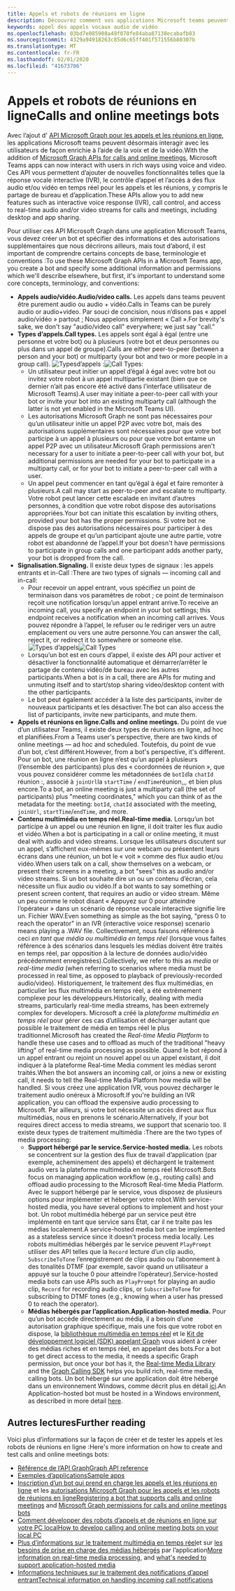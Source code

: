 ```yaml
---
title: Appels et robots de réunions en ligne
description: Découvrez comment vos applications Microsoft teams peuvent interagir avec les utilisateurs à l’aide de la voix et de la vidéo à l’aide des API Microsoft Graph pour les appels et les réunions en ligne.
keywords: appel des appels vocaux audio de vidéo
ms.openlocfilehash: 03bd7e085908a49f070fe84aba87138ecabafb83
ms.sourcegitcommit: 4329a94918263c85d6c65ff401f571556b80307b
ms.translationtype: MT
ms.contentlocale: fr-FR
ms.lasthandoff: 02/01/2020
ms.locfileid: "41673706"
---
```

# <a name="calls-and-online-meetings-bots"></a><span data-ttu-id="57a92-104">Appels et robots de réunions en ligne</span><span class="sxs-lookup"><span data-stu-id="57a92-104">Calls and online meetings bots</span></span>

<span data-ttu-id="57a92-105">Avec l’ajout d' [API Microsoft Graph pour les appels et les réunions en ligne](/graph/api/resources/communications-api-overview?view=graph-rest-beta), les applications Microsoft teams peuvent désormais interagir avec les utilisateurs de façon enrichie à l’aide de la voix et de la vidéo.</span><span class="sxs-lookup"><span data-stu-id="57a92-105">With the addition of [Microsoft Graph APIs for calls and online meetings](/graph/api/resources/communications-api-overview?view=graph-rest-beta), Microsoft Teams apps can now interact with users in rich ways using voice and video.</span></span> <span data-ttu-id="57a92-106">Ces API vous permettent d’ajouter de nouvelles fonctionnalités telles que la réponse vocale interactive (IVR), le contrôle d’appel et l’accès à des flux audio et/ou vidéo en temps réel pour les appels et les réunions, y compris le partage de bureau et d’application.</span><span class="sxs-lookup"><span data-stu-id="57a92-106">These APIs allow you to add new features such as interactive voice response (IVR), call control, and access to real-time audio and/or video streams for calls and meetings, including desktop and app sharing.</span></span>

<span data-ttu-id="57a92-107">Pour utiliser ces API Microsoft Graph dans une application Microsoft Teams, vous devez créer un bot et spécifier des informations et des autorisations supplémentaires que nous décrirons ailleurs, mais tout d’abord, il est important de comprendre certains concepts de base, terminologie et conventions :</span><span class="sxs-lookup"><span data-stu-id="57a92-107">To use these Microsoft Graph APIs in a Microsoft Teams app, you create a bot and specify some additional information and permissions which we'll describe elsewhere, but first, it's important to understand some core concepts, terminology, and conventions:</span></span>

* <span data-ttu-id="57a92-108">**Appels audio/vidéo.**</span><span class="sxs-lookup"><span data-stu-id="57a92-108">**Audio/video calls.**</span></span> <span data-ttu-id="57a92-109">Les appels dans teams peuvent être purement audio ou audio + vidéo.</span><span class="sxs-lookup"><span data-stu-id="57a92-109">Calls in Teams can be purely audio or audio+video.</span></span> <span data-ttu-id="57a92-110">Par souci de concision, nous n’disons pas « appel audio/vidéo » partout ; Nous appelons simplement « Call ».</span><span class="sxs-lookup"><span data-stu-id="57a92-110">For brevity's sake, we don't say "audio/video call" everywhere; we just say "call."</span></span>
* <span data-ttu-id="57a92-111">**Types d’appels.**</span><span class="sxs-lookup"><span data-stu-id="57a92-111">**Call types.**</span></span> <span data-ttu-id="57a92-112">Les appels sont égal à égal (entre une personne et votre bot) ou à plusieurs (votre bot et deux personnes ou plus dans un appel de groupe).</span><span class="sxs-lookup"><span data-stu-id="57a92-112">Calls are either peer-to-peer (between a person and your bot) or multiparty (your bot and two or more people in a group call).</span></span>
  <span data-ttu-id="57a92-113">![Types](~/assets/images/calls-and-meetings/call-types.png)d’appels :</span><span class="sxs-lookup"><span data-stu-id="57a92-113">![Call Types](~/assets/images/calls-and-meetings/call-types.png):</span></span>
  * <span data-ttu-id="57a92-114">Un utilisateur peut initier un appel d’égal à égal avec votre bot ou invitez votre robot à un appel multipartie existant (bien que ce dernier n’ait pas encore été activé dans l’interface utilisateur de Microsoft Teams).</span><span class="sxs-lookup"><span data-stu-id="57a92-114">A user may initiate a peer-to-peer call with your bot or invite your bot into an existing multiparty call (although the latter is not yet enabled in the Microsoft Teams UI).</span></span>
  * <span data-ttu-id="57a92-115">Les autorisations Microsoft Graph ne sont pas nécessaires pour qu’un utilisateur initie un appel P2P avec votre bot, mais des autorisations supplémentaires sont nécessaires pour que votre bot participe à un appel à plusieurs ou pour que votre bot entame un appel P2P avec un utilisateur.</span><span class="sxs-lookup"><span data-stu-id="57a92-115">Microsoft Graph permissions aren't necessary for a user to initiate a peer-to-peer call with your bot, but additional permissions are needed for your bot to participate in a multiparty call, or for your bot to initiate a peer-to-peer call with a user.</span></span>
  * <span data-ttu-id="57a92-116">Un appel peut commencer en tant qu’égal à égal et faire remonter à plusieurs.</span><span class="sxs-lookup"><span data-stu-id="57a92-116">A call may start as peer-to-peer and escalate to multiparty.</span></span> <span data-ttu-id="57a92-117">Votre robot peut lancer cette escalade en invitant d’autres personnes, à condition que votre robot dispose des autorisations appropriées.</span><span class="sxs-lookup"><span data-stu-id="57a92-117">Your bot can initiate this escalation by inviting others, provided your bot has the proper permissions.</span></span> <span data-ttu-id="57a92-118">Si votre bot ne dispose pas des autorisations nécessaires pour participer à des appels de groupe et qu’un participant ajoute une autre partie, votre robot est abandonné de l’appel.</span><span class="sxs-lookup"><span data-stu-id="57a92-118">If your bot doesn't have permissions to participate in group calls and one participant adds another party, your bot is dropped from the call.</span></span>
* <span data-ttu-id="57a92-119">**Signalisation.**</span><span class="sxs-lookup"><span data-stu-id="57a92-119">**Signaling.**</span></span> <span data-ttu-id="57a92-120">Il existe deux types de signaux : les appels entrants et in-Call :</span><span class="sxs-lookup"><span data-stu-id="57a92-120">There are two types of signals — incoming call and in-call:</span></span>
  * <span data-ttu-id="57a92-121">Pour recevoir un appel entrant, vous spécifiez un point de terminaison dans vos paramètres de robot ; ce point de terminaison reçoit une notification lorsqu’un appel entrant arrive.</span><span class="sxs-lookup"><span data-stu-id="57a92-121">To receive an incoming call, you specify an endpoint in your bot settings; this endpoint receives a notification when an incoming call arrives.</span></span> <span data-ttu-id="57a92-122">Vous pouvez répondre à l’appel, le refuser ou le rediriger vers un autre emplacement ou vers une autre personne.</span><span class="sxs-lookup"><span data-stu-id="57a92-122">You can answer the call, reject it, or redirect it to somewhere or someone else.</span></span>
  <span data-ttu-id="57a92-123">![Types d’appels](~/assets/images/calls-and-meetings/call-handling.png)</span><span class="sxs-lookup"><span data-stu-id="57a92-123">![Call Types](~/assets/images/calls-and-meetings/call-handling.png)</span></span>
  * <span data-ttu-id="57a92-124">Lorsqu’un bot est en cours d’appel, il existe des API pour activer et désactiver la fonctionnalité automatique et démarrer/arrêter le partage de contenu vidéo/de bureau avec les autres participants.</span><span class="sxs-lookup"><span data-stu-id="57a92-124">When a bot is in a call, there are APIs for muting and unmuting itself and to start/stop sharing video/desktop content with the other participants.</span></span>
  * <span data-ttu-id="57a92-125">Le bot peut également accéder à la liste des participants, inviter de nouveaux participants et les désactiver.</span><span class="sxs-lookup"><span data-stu-id="57a92-125">The bot can also access the list of participants, invite new participants, and mute them.</span></span>
* <span data-ttu-id="57a92-126">**Appels et réunions en ligne.**</span><span class="sxs-lookup"><span data-stu-id="57a92-126">**Calls and online meetings.**</span></span> <span data-ttu-id="57a92-127">Du point de vue d’un utilisateur Teams, il existe deux types de réunions en ligne, ad hoc et planifiées.</span><span class="sxs-lookup"><span data-stu-id="57a92-127">From a Teams user's perspective, there are two kinds of online meetings — ad hoc and scheduled.</span></span> <span data-ttu-id="57a92-128">Toutefois, du point de vue d’un bot, c’est différent.</span><span class="sxs-lookup"><span data-stu-id="57a92-128">However, from a bot's perspective, it's different.</span></span> <span data-ttu-id="57a92-129">Pour un bot, une réunion en ligne n’est qu’un appel à plusieurs (l’ensemble des participants) plus des « coordonnées de réunion », que vous pouvez considérer comme les métadonnées de `botId`la `chatId` réunion :, associé à `joinUrl`la `startTime` / `endTime`réunion,,, et bien plus encore.</span><span class="sxs-lookup"><span data-stu-id="57a92-129">To a bot, an online meeting is just a multiparty call (the set of participants) plus "meeting coordinates," which you can think of as the metadata for the meeting: `botId`, `chatId` associated with the meeting, `joinUrl`, `startTime`/`endTime`, and more.</span></span>
* <span data-ttu-id="57a92-130">**Contenu multimédia en temps réel.**</span><span class="sxs-lookup"><span data-stu-id="57a92-130">**Real-time media.**</span></span> <span data-ttu-id="57a92-131">Lorsqu’un bot participe à un appel ou une réunion en ligne, il doit traiter les flux audio et vidéo.</span><span class="sxs-lookup"><span data-stu-id="57a92-131">When a bot is participating in a call or online meeting, it must deal with audio and video streams.</span></span> <span data-ttu-id="57a92-132">Lorsque les utilisateurs discutent sur un appel, s’affichent eux-mêmes sur une webcam ou présentent leurs écrans dans une réunion, un bot le « voit » comme des flux audio et/ou vidéo.</span><span class="sxs-lookup"><span data-stu-id="57a92-132">When users talk on a call, show themselves on a webcam, or present their screens in a meeting, a bot "sees" this as audio and/or video streams.</span></span> <span data-ttu-id="57a92-133">Si un bot souhaite dire un ou un contenu d’écran, cela nécessite un flux audio ou vidéo.</span><span class="sxs-lookup"><span data-stu-id="57a92-133">If a bot wants to say something or present screen content, that requires an audio or video stream.</span></span> <span data-ttu-id="57a92-134">Même un peu comme le robot disant « Appuyez sur 0 pour atteindre l’opérateur » dans un scénario de réponse vocale interactive signifie lire un. Fichier WAV.</span><span class="sxs-lookup"><span data-stu-id="57a92-134">Even something as simple as the bot saying, "press 0 to reach the operator" in an IVR (interactive voice response) scenario means playing a .WAV file.</span></span> <span data-ttu-id="57a92-135">Collectivement, nous faisons référence à ceci _en tant que média ou_ _multimédia en temps réel_ (lorsque vous faites référence à des scénarios dans lesquels les médias doivent être traités en temps réel, par opposition à la lecture de données audio/vidéo précédemment enregistrées).</span><span class="sxs-lookup"><span data-stu-id="57a92-135">Collectively, we refer to this as _media_ or _real-time media_ (when referring to scenarios where media must be processed in real time, as opposed to playback of previously-recorded audio/video).</span></span> <span data-ttu-id="57a92-136">Historiquement, le traitement des flux multimédias, en particulier les flux multimédia en temps réel, a été extrêmement complexe pour les développeurs.</span><span class="sxs-lookup"><span data-stu-id="57a92-136">Historically, dealing with media streams, particularly real-time media streams, has been extremely complex for developers.</span></span> <span data-ttu-id="57a92-137">Microsoft a créé la _plateforme multimédia en temps réel_ pour gérer ces cas d’utilisation et décharger autant que possible le traitement de média en temps réel le plus traditionnel.</span><span class="sxs-lookup"><span data-stu-id="57a92-137">Microsoft has created the _Real-time Media Platform_ to handle these use cases and to offload as much of the traditional "heavy lifting" of real-time media processing as possible.</span></span>  <span data-ttu-id="57a92-138">Quand le bot répond à un appel entrant ou rejoint un nouvel appel ou un appel existant, il doit indiquer à la plateforme Real-time Media comment les médias seront traités.</span><span class="sxs-lookup"><span data-stu-id="57a92-138">When the bot answers an incoming call, or joins a new or existing call, it needs to tell the Real-time Media Platform how media will be handled.</span></span> <span data-ttu-id="57a92-139">Si vous créez une application IVR, vous pouvez décharger le traitement audio onéreux à Microsoft.</span><span class="sxs-lookup"><span data-stu-id="57a92-139">If you're building an IVR application, you can offload the expensive audio processing to Microsoft.</span></span> <span data-ttu-id="57a92-140">Par ailleurs, si votre bot nécessite un accès direct aux flux multimédias, nous en prenons le scénario.</span><span class="sxs-lookup"><span data-stu-id="57a92-140">Alternatively, if your bot requires direct access to media streams, we support that scenario too.</span></span> <span data-ttu-id="57a92-141">Il existe deux types de traitement multimédia :</span><span class="sxs-lookup"><span data-stu-id="57a92-141">There are the two types of media processing:</span></span>
  * <span data-ttu-id="57a92-142">**Support hébergé par le service.**</span><span class="sxs-lookup"><span data-stu-id="57a92-142">**Service-hosted media.**</span></span> <span data-ttu-id="57a92-143">Les robots se concentrent sur la gestion des flux de travail d’application (par exemple, acheminement des appels) et déchargent le traitement audio vers la plateforme multimédia en temps réel Microsoft.</span><span class="sxs-lookup"><span data-stu-id="57a92-143">Bots focus on managing application workflow (e.g., routing calls) and offload audio processing to the Microsoft Real-time Media Platform.</span></span> <span data-ttu-id="57a92-144">Avec le support hébergé par le service, vous disposez de plusieurs options pour implémenter et héberger votre robot.</span><span class="sxs-lookup"><span data-stu-id="57a92-144">With service-hosted media, you have several options to implement and host your bot.</span></span> <span data-ttu-id="57a92-145">Un robot multimédia hébergé par un service peut être implémenté en tant que service sans État, car il ne traite pas les médias localement.</span><span class="sxs-lookup"><span data-stu-id="57a92-145">A service-hosted media bot can be implemented as a stateless service since it doesn't process media locally.</span></span> <span data-ttu-id="57a92-146">Les robots multimédias hébergés par le service peuvent `PlayPrompt` utiliser des API telles que la `Record` lecture d’un clip audio, `SubscribeToTone` l’enregistrement de clips audio ou l’abonnement à des tonalités DTMF (par exemple, savoir quand un utilisateur a appuyé sur la touche 0 pour atteindre l’opérateur).</span><span class="sxs-lookup"><span data-stu-id="57a92-146">Service-hosted media bots can use APIs such as `PlayPrompt` for playing an audio clip, `Record` for recording audio clips, or `SubscribeToTone` for subscribing to DTMF tones (e.g., knowing when a user has pressed 0 to reach the operator).</span></span>
  * <span data-ttu-id="57a92-147">**Médias hébergés par l’application.**</span><span class="sxs-lookup"><span data-stu-id="57a92-147">**Application-hosted media.**</span></span> <span data-ttu-id="57a92-148">Pour qu’un bot accède directement au média, il a besoin d’une autorisation graphique spécifique, mais une fois que votre robot en dispose, la [bibliothèque multimédia en temps réel](https://www.nuget.org/packages/Microsoft.Graph.Communications.Calls.Media/) et le [Kit de développement logiciel (SDK) appelant Graph](https://microsoftgraph.github.io/microsoft-graph-comms-samples/docs/articles/index.html#graph-calling-sdk-and-stateful-client-builder) vous aident à créer des médias riches et en temps réel, en appelant des bots.</span><span class="sxs-lookup"><span data-stu-id="57a92-148">For a bot to get direct access to the media, it needs a specific Graph permission, but once your bot has it, the [Real-time Media Library](https://www.nuget.org/packages/Microsoft.Graph.Communications.Calls.Media/) and the [Graph Calling SDK](https://microsoftgraph.github.io/microsoft-graph-comms-samples/docs/articles/index.html#graph-calling-sdk-and-stateful-client-builder) helps you build rich, real-time media, calling bots.</span></span> <span data-ttu-id="57a92-149">Un bot hébergé sur une application doit être hébergé dans un environnement Windows, comme décrit plus en détail [ici](./requirements-considerations-application-hosted-media-bots.md).</span><span class="sxs-lookup"><span data-stu-id="57a92-149">An Application-hosted bot must be hosted in a Windows environment, as described in more detail [here](./requirements-considerations-application-hosted-media-bots.md).</span></span>

## <a name="further-reading"></a><span data-ttu-id="57a92-150">Autres lectures</span><span class="sxs-lookup"><span data-stu-id="57a92-150">Further reading</span></span>

<span data-ttu-id="57a92-151">Voici plus d’informations sur la façon de créer et de tester les appels et les robots de réunions en ligne :</span><span class="sxs-lookup"><span data-stu-id="57a92-151">Here's more information on how to create and test calls and online meetings bots:</span></span>

* [<span data-ttu-id="57a92-152">Référence de l’API Graph</span><span class="sxs-lookup"><span data-stu-id="57a92-152">Graph API reference</span></span>](/graph/api/resources/communications-api-overview?view=graph-rest-beta)
* [<span data-ttu-id="57a92-153">Exemples d’applications</span><span class="sxs-lookup"><span data-stu-id="57a92-153">Sample apps</span></span>](https://github.com/microsoftgraph/microsoft-graph-comms-samples)
* <span data-ttu-id="57a92-154">[Inscription d’un bot qui prend en charge les appels et les réunions en ligne](./registering-calling-bot.md) et les [autorisations Microsoft Graph pour les appels et les robots de réunions en ligne](/registering-calling-bot.md#add-microsoft-graph-permissions)</span><span class="sxs-lookup"><span data-stu-id="57a92-154">[Registering a bot that supports calls and online meetings](./registering-calling-bot.md) and [Microsoft Graph permissions for calls and online meetings bots](/registering-calling-bot.md#add-microsoft-graph-permissions)</span></span>
* [<span data-ttu-id="57a92-155">Comment développer des robots d’appels et de réunions en ligne sur votre PC local</span><span class="sxs-lookup"><span data-stu-id="57a92-155">How to develop calling and online meeting bots on your local PC</span></span>](./debugging-local-testing-calling-meeting-bots.md)
* <span data-ttu-id="57a92-156">[Plus d’informations sur le traitement multimédia en temps réel](./real-time-media-concepts.md)et sur [les besoins de prise en charge des médias hébergés](./requirements-considerations-application-hosted-media-bots.md) par l’application</span><span class="sxs-lookup"><span data-stu-id="57a92-156">[More information on real-time media processing](./real-time-media-concepts.md), and [what's needed to support application-hosted media](./requirements-considerations-application-hosted-media-bots.md)</span></span>
* [<span data-ttu-id="57a92-157">Informations techniques sur le traitement des notifications d’appel entrant</span><span class="sxs-lookup"><span data-stu-id="57a92-157">Technical information on handling incoming call notifications</span></span>](./call-notifications.md)
